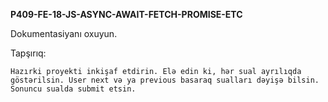 **P409-FE-18-JS-ASYNC-AWAIT-FETCH-PROMISE-ETC**

Dokumentasiyanı oxuyun.

Tapşırıq:

    Hazırki proyekti inkişaf etdirin. Elə edin ki, hər sual ayrılıqda göstərilsin. User next və ya previous basaraq sualları dəyişə bilsin. Sonuncu sualda submit etsin.
